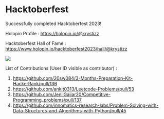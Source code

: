 # Hacktoberfest

Successfully completed Hacktoberfest 2023!

Holopin Profile : https://holopin.io/@krystizz

Hacktoberfest Hall of Fame : https://www.holopin.io/hacktoberfest2023/hall/@krystizz

[![](https://holopin.me/krystizz)](https://holopin.io/@krystizz)

List of Contributions (User ID visible as contributor) :
1. https://github.com/20sw084/3-Months-Preparation-Kit-HackerRank/pull/136
2. https://github.com/ankit0313/Leetcode-Problems/pull/53
3. https://github.com/JenilGajjar20/Competitive-Programming_problems/pull/137
4. https://github.com/innomatics-research-labs/Problem-Solving-with-Data-Structures-and-Algorithms-with-Python/pull/45
